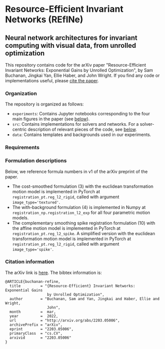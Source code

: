 # Resource-Efficient Invariant Networks (REfINe)
## Neural network architectures for invariant computing with visual data, from unrolled optimization

This repository contains code for the arXiv paper "Resource-Efficient Invariant
Networks: Exponential Gains by Unrolled Optimization", by Sam Buchanan, Jingkai
Yan, Ellie Haber, and John Wright. If you find any code or implementations
useful, please [cite the paper](#Citation-information).

### Organization

The repository is organized as follows:
- `experiments`: Contains Jupyter notebooks corresponding to the four main
  figures in the paper (see [below](#Citation-information)). 
- `src`: Contains implementations for solvers and networks. For a
  solver-centric description of relevant pieces of the code, see
  [below](#Formulation-descriptions).
- `data`: Contains templates and backgrounds used in our experiments.

### Requirements

### Formulation descriptions

Below, we reference formula numbers in v1 of the arXiv preprint of the paper.
- The cost-smoothed formulation (3) with the euclidean transformation motion
  model is implemented in PyTorch at `registration_pt.reg_l2_rigid`, called
  with argument `image_type='textured'`.
- The with-background formulation (4) is implemented in Numpy at
  `registration_np.registration_l2_exp` for all four parametric motion models. 
- The complementary smoothing spike registration formulation (10) with the
  affine motion model is implemented in PyTorch at
  `registration_pt.reg_l2_spike`. A simplified version with the euclidean
  transformation motion model is implemented in PyTorch at
  `registration_pt.reg_l2_rigid`, called with argument `image_type='spike'`.


### Citation information
The arXiv link is [here](https://arxiv.org/abs/2203.05006). The bibtex information is:
```
@ARTICLE{buchanan-refine,
  title         = "{Resource-Efficient} Invariant Networks: Exponential Gains
                   by Unrolled Optimization",
  author        = "Buchanan, Sam and Yan, Jingkai and Haber, Ellie and Wright,
                   John",
  month         =  mar,
  year          =  2022,
  url           = "http://arxiv.org/abs/2203.05006",
  archivePrefix = "arXiv",
  eprint        = "2203.05006",
  primaryClass  = "cs.CV",
  arxivid       = "2203.05006"
}
```
